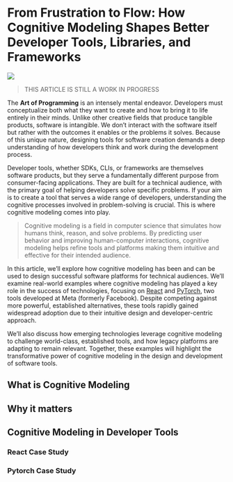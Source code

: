 # From Frustration to Flow: How Cognitive Modeling Shapes Better Developer Tools, Libraries, and Frameworks

![](https://infiniticube.com/wp-content/uploads/2024/05/20-Key-Elements-for-Real-Life-Applications-of-Cognitive-Models-2.webp)

> THIS ARTICLE IS STILL A WORK IN PROGRESS

The **Art of Programming** is an intensely mental endeavor. Developers must conceptualize both what they want to create and how to bring it to life entirely in their minds. Unlike other creative fields that produce tangible products, software is intangible. We don’t interact with the software itself but rather with the outcomes it enables or the problems it solves. Because of this unique nature, designing tools for software creation demands a deep understanding of how developers think and work during the development process.

Developer tools, whether SDKs, CLIs, or frameworks are themselves software products, but they serve a fundamentally different purpose from consumer-facing applications. They are built for a technical audience, with the primary goal of helping developers solve specific problems. If your aim is to create a tool that serves a wide range of developers, understanding the cognitive processes involved in problem-solving is crucial. This is where cognitive modeling comes into play.

> Cognitive modeling is a field in computer science that simulates how humans think, reason, and solve problems. By predicting user behavior and improving human-computer interactions, cognitive modeling helps refine tools and platforms making them intuitive and effective for their intended audience.

In this article, we’ll explore how cognitive modeling has been and can be used to design successful software platforms for technical audiences. We’ll examine real-world examples where cognitive modeling has played a key role in the success of technologies, focusing on [React](https://react.dev/) and [PyTorch](https://pytorch.org/), two tools developed at Meta (formerly Facebook). Despite competing against more powerful, established alternatives, these tools rapidly gained widespread adoption due to their intuitive design and developer-centric approach.

We’ll also discuss how emerging technologies leverage cognitive modeling to challenge world-class, established tools, and how legacy platforms are adapting to remain relevant. Together, these examples will highlight the transformative power of cognitive modeling in the design and development of software tools.

## What is Cognitive Modeling

## Why it matters

## Cognitive Modeling in Developer Tools

### React Case Study

### Pytorch Case Study
